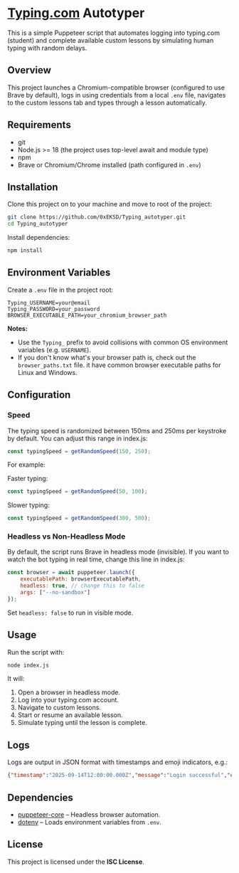 # [Typing.com](Typing.com "Typing.com") Autotyper

This is a simple Puppeteer script that automates logging into typing.com (student) and complete available custom lessons by simulating human typing with random delays.

## Overview

This project launches a Chromium-compatible browser (configured to use Brave by default), logs in using credentials from a local `.env` file, navigates to the custom lessons tab and types through a lesson automatically.

## Requirements

- git
- Node.js >= 18 (the project uses top-level await and module type)
- npm
- Brave or Chromium/Chrome installed (path configured in `.env`)

## Installation

Clone this project on to your machine and move to root of the project:

```bash
git clone https://github.com/0xEKSD/Typing_autotyper.git
cd Typing_autotyper
```

Install dependencies:

```bash
npm install
```

## Environment Variables

Create a `.env` file in the project root:

```env
Typing_USERNAME=your@email
Typing_PASSWORD=your_password
BROWSER_EXECUTABLE_PATH=your_chromium_browser_path
```

**Notes:**
- Use the `Typing_` prefix to avoid collisions with common OS environment variables (e.g. `USERNAME`).
- If you don't know what's your browser path is, check out the `browser_paths.txt` file. it have common browser executable paths for Linux and Windows.

## Configuration

### Speed
The typing speed is randomized between 150ms and 250ms per keystroke by default.
You can adjust this range in index.js: 

```javascript
const typingSpeed = getRandomSpeed(150, 250);
```

For example:

Faster typing:

```javascript
const typingSpeed = getRandomSpeed(50, 100);
```

Slower typing:

```javascript
const typingSpeed = getRandomSpeed(300, 500);
```

### Headless vs Non-Headless Mode
By default, the script runs Brave in headless mode (invisible).
If you want to watch the bot typing in real time, change this line in index.js:

```javascript
const browser = await puppeteer.launch({
    executablePath: browserExecutablePath,
    headless: true, // change this to false
    args: ["--no-sandbox"]
});
```
Set `headless: false` to run in visible mode.

## Usage

Run the script with:

```bash
node index.js
```

It will:

1. Open a browser in headless mode.
2. Log into your typing.com account.
3. Navigate to custom lessons.
4. Start or resume an available lesson.
5. Simulate typing until the lesson is complete.

## Logs

Logs are output in JSON format with timestamps and emoji indicators, e.g.:

```json
{"timestamp":"2025-09-14T12:00:00.000Z","message":"Login successful","emoji":"✅"}
```

## Dependencies

* [puppeteer-core](https://pptr.dev/) – Headless browser automation.
* [dotenv](https://github.com/motdotla/dotenv) – Loads environment variables from `.env`.

## License

This project is licensed under the **ISC License**.
